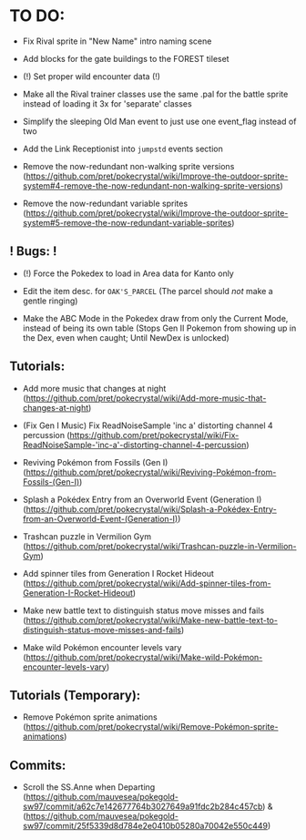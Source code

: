 # TO DO:

- Fix Rival sprite in "New Name" intro naming scene
  
- Add blocks for the gate buildings to the FOREST tileset

- (!) Set proper wild encounter data (!)

- Make all the Rival trainer classes use the same .pal for the battle sprite instead of loading it 3x for 'separate' classes

- Simplify the sleeping Old Man event to just use one event_flag instead of two

- Add the Link Receptionist into `jumpstd` events section

- Remove the now-redundant non-walking sprite versions (https://github.com/pret/pokecrystal/wiki/Improve-the-outdoor-sprite-system#4-remove-the-now-redundant-non-walking-sprite-versions)

- Remove the now-redundant variable sprites (https://github.com/pret/pokecrystal/wiki/Improve-the-outdoor-sprite-system#5-remove-the-now-redundant-variable-sprites)

## ! Bugs: !

- (!) Force the Pokedex to load in Area data for Kanto only

- Edit the item desc. for `OAK'S_PARCEL` (The parcel should *not* make a gentle ringing)

- Make the ABC Mode in the Pokedex draw from only the Current Mode, instead of being its own table (Stops Gen II Pokemon from showing up in the Dex, even when caught; Until NewDex is unlocked)

## Tutorials:

- Add more music that changes at night (https://github.com/pret/pokecrystal/wiki/Add-more-music-that-changes-at-night)

- (Fix Gen I Music) Fix ReadNoiseSample 'inc a' distorting channel 4 percussion (https://github.com/pret/pokecrystal/wiki/Fix-ReadNoiseSample-'inc-a'-distorting-channel-4-percussion)

- Reviving Pokémon from Fossils (Gen I) (https://github.com/pret/pokecrystal/wiki/Reviving-Pokémon-from-Fossils-(Gen-I))

- Splash a Pokédex Entry from an Overworld Event (Generation I) (https://github.com/pret/pokecrystal/wiki/Splash-a-Pokédex-Entry-from-an-Overworld-Event-(Generation-I))

- Trashcan puzzle in Vermilion Gym (https://github.com/pret/pokecrystal/wiki/Trashcan-puzzle-in-Vermilion-Gym)

- Add spinner tiles from Generation I Rocket Hideout (https://github.com/pret/pokecrystal/wiki/Add-spinner-tiles-from-Generation-I-Rocket-Hideout)

- Make new battle text to distinguish status move misses and fails (https://github.com/pret/pokecrystal/wiki/Make-new-battle-text-to-distinguish-status-move-misses-and-fails)

- Make wild Pokémon encounter levels vary (https://github.com/pret/pokecrystal/wiki/Make-wild-Pokémon-encounter-levels-vary)


## Tutorials (Temporary):

- Remove Pokémon sprite animations (https://github.com/pret/pokecrystal/wiki/Remove-Pokémon-sprite-animations)

## Commits:

- Scroll the SS.Anne when Departing (https://github.com/mauvesea/pokegold-sw97/commit/a62c7e142677764b3027649a91fdc2b284c457cb) & (https://github.com/mauvesea/pokegold-sw97/commit/25f5339d8d784e2e0410b05280a70042e550c449)
